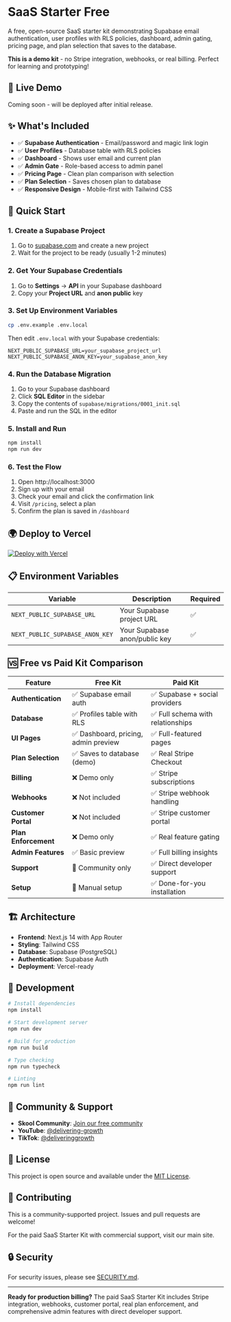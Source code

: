# SaaS Starter Free

A free, open-source SaaS starter kit demonstrating Supabase email authentication, user profiles with RLS policies, dashboard, admin gating, pricing page, and plan selection that saves to the database.

**This is a demo kit** - no Stripe integration, webhooks, or real billing. Perfect for learning and prototyping!

## 🚀 Live Demo

Coming soon - will be deployed after initial release.

## ✨ What's Included

- ✅ **Supabase Authentication** - Email/password and magic link login
- ✅ **User Profiles** - Database table with RLS policies
- ✅ **Dashboard** - Shows user email and current plan
- ✅ **Admin Gate** - Role-based access to admin panel
- ✅ **Pricing Page** - Clean plan comparison with selection
- ✅ **Plan Selection** - Saves chosen plan to database
- ✅ **Responsive Design** - Mobile-first with Tailwind CSS

## 🚀 Quick Start

### 1. Create a Supabase Project

1. Go to [supabase.com](https://supabase.com) and create a new project
2. Wait for the project to be ready (usually 1-2 minutes)

### 2. Get Your Supabase Credentials

1. Go to **Settings** → **API** in your Supabase dashboard
2. Copy your **Project URL** and **anon public** key

### 3. Set Up Environment Variables

```bash
cp .env.example .env.local
```

Then edit `.env.local` with your Supabase credentials:

```env
NEXT_PUBLIC_SUPABASE_URL=your_supabase_project_url
NEXT_PUBLIC_SUPABASE_ANON_KEY=your_supabase_anon_key
```

### 4. Run the Database Migration

1. Go to your Supabase dashboard
2. Click **SQL Editor** in the sidebar
3. Copy the contents of `supabase/migrations/0001_init.sql`
4. Paste and run the SQL in the editor

### 5. Install and Run

```bash
npm install
npm run dev
```

### 6. Test the Flow

1. Open http://localhost:3000
2. Sign up with your email
3. Check your email and click the confirmation link
4. Visit `/pricing`, select a plan
5. Confirm the plan is saved in `/dashboard`

## 🌍 Deploy to Vercel

[![Deploy with Vercel](https://vercel.com/button)](https://vercel.com/new/clone?repository-url=https://github.com/your-username/saas-starter-free&env=NEXT_PUBLIC_SUPABASE_URL,NEXT_PUBLIC_SUPABASE_ANON_KEY)

## 📋 Environment Variables

| Variable | Description | Required |
|----------|-------------|----------|
| `NEXT_PUBLIC_SUPABASE_URL` | Your Supabase project URL | ✅ |
| `NEXT_PUBLIC_SUPABASE_ANON_KEY` | Your Supabase anon/public key | ✅ |

## 🆚 Free vs Paid Kit Comparison

| Feature | Free Kit | Paid Kit |
|---------|----------|----------|
| **Authentication** | ✅ Supabase email auth | ✅ Supabase + social providers |
| **Database** | ✅ Profiles table with RLS | ✅ Full schema with relationships |
| **UI Pages** | ✅ Dashboard, pricing, admin preview | ✅ Full-featured pages |
| **Plan Selection** | ✅ Saves to database (demo) | ✅ Real Stripe Checkout |
| **Billing** | ❌ Demo only | ✅ Stripe subscriptions |
| **Webhooks** | ❌ Not included | ✅ Stripe webhook handling |
| **Customer Portal** | ❌ Not included | ✅ Stripe customer portal |
| **Plan Enforcement** | ❌ Demo only | ✅ Real feature gating |
| **Admin Features** | ✅ Basic preview | ✅ Full billing insights |
| **Support** | 🔄 Community only | ✅ Direct developer support |
| **Setup** | 🔧 Manual setup | ✅ Done-for-you installation |

## 🏗️ Architecture

- **Frontend**: Next.js 14 with App Router
- **Styling**: Tailwind CSS
- **Database**: Supabase (PostgreSQL)
- **Authentication**: Supabase Auth
- **Deployment**: Vercel-ready

## 🔧 Development

```bash
# Install dependencies
npm install

# Start development server
npm run dev

# Build for production
npm run build

# Type checking
npm run typecheck

# Linting
npm run lint
```

## 🌟 Community & Support

- **Skool Community**: [Join our free community](https://www.skool.com/delivering-growth-free)
- **YouTube**: [@delivering-growth](https://www.youtube.com/@delivering-growth)
- **TikTok**: [@deliveringgrowth](https://www.tiktok.com/@deliveringgrowth)

## 📄 License

This project is open source and available under the [MIT License](LICENSE).

## 🤝 Contributing

This is a community-supported project. Issues and pull requests are welcome! 

For the paid SaaS Starter Kit with commercial support, visit our main site.

## 🔒 Security

For security issues, please see [SECURITY.md](SECURITY.md).

---

**Ready for production billing?** The paid SaaS Starter Kit includes Stripe integration, webhooks, customer portal, real plan enforcement, and comprehensive admin features with direct developer support.
